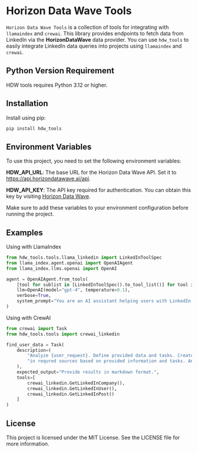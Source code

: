 # Horizon Data Wave Tools

`Horizon Data Wave Tools` is a collection of tools for integrating with `llamaindex` and `crewai`. This library provides endpoints to fetch data from LinkedIn via the **HorizonDataWave** data provider. You can use `hdw_tools` to easily integrate LinkedIn data queries into projects using `llamaindex` and `crewai`.

## Python Version Requirement
HDW tools requires Python 3.12 or higher.

## Installation

Install using pip:

```bash
pip install hdw_tools
```
## Environment Variables
To use this project, you need to set the following environment variables:

**HDW_API_URL**: The base URL for the Horizon Data Wave API. Set it to https://api.horizondatawave.ai/api.

**HDW_API_KEY**: The API key required for authentication. You can obtain this key by visiting [Horizon Data Wave](https://www.horizondatawave.ai/).

Make sure to add these variables to your environment configuration before running the project.

## Examples

Using with LlamaIndex
```python
from hdw_tools.tools.llama_linkedin import LinkedInToolSpec
from llama_index.agent.openai import OpenAIAgent
from llama_index.llms.openai import OpenAI

agent = OpenAIAgent.from_tools(
    [tool for sublist in [LinkedInToolSpec().to_tool_list()] for tool in sublist],
    llm=OpenAI(model="gpt-4", temperature=0.1),
    verbose=True,
    system_prompt="You are an AI assistant helping users with LinkedIn searches",
)
```
Using with CrewAI
```python
from crewai import Task
from hdw_tools.tools import crewai_linkedin

find_user_data = Task(
    description=(
        "Analyze {user_request}. Define provided data and tasks. Create plan to use existing tools to find information "
        "in requred sources based on provided information and tasks. And execute this plan."
    ),
    expected_output="Provide results in markdown format.",
    tools=[
        crewai_linkedin.GetLinkedInCompany(),
        crewai_linkedin.GetLinkedInUser(),
        crewai_linkedin.GetLinkedInPost()
    ]
)
```

## License
This project is licensed under the MIT License. See the LICENSE file for more information.